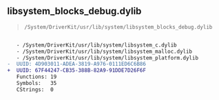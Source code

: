 ## libsystem_blocks_debug.dylib

> `/System/DriverKit/usr/lib/system/libsystem_blocks_debug.dylib`

```diff

   - /System/DriverKit/usr/lib/system/libsystem_c.dylib
   - /System/DriverKit/usr/lib/system/libsystem_malloc.dylib
   - /System/DriverKit/usr/lib/system/libsystem_platform.dylib
-  UUID: 4D903011-ADEA-3819-A976-0111ED6C6B86
+  UUID: 67F44247-CB35-388B-82A9-91DDE7D26F6F
   Functions: 19
   Symbols:   35
   CStrings:  0

```
